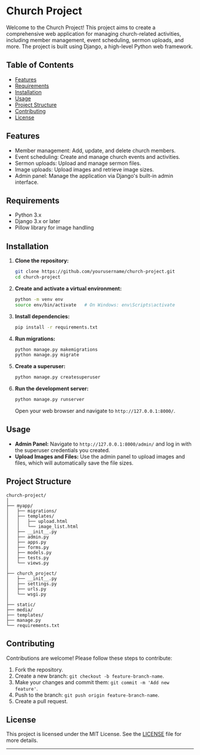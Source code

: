 # Church Project

Welcome to the Church Project! This project aims to create a comprehensive web application for managing church-related activities, including member management, event scheduling, sermon uploads, and more. The project is built using Django, a high-level Python web framework.

## Table of Contents

- [Features](#features)
- [Requirements](#requirements)
- [Installation](#installation)
- [Usage](#usage)
- [Project Structure](#project-structure)
- [Contributing](#contributing)
- [License](#license)

## Features

- Member management: Add, update, and delete church members.
- Event scheduling: Create and manage church events and activities.
- Sermon uploads: Upload and manage sermon files.
- Image uploads: Upload images and retrieve image sizes.
- Admin panel: Manage the application via Django's built-in admin interface.

## Requirements

- Python 3.x
- Django 3.x or later
- Pillow library for image handling

## Installation

1. **Clone the repository:**

   ```bash
   git clone https://github.com/yourusername/church-project.git
   cd church-project
   ```

2. **Create and activate a virtual environment:**

   ```bash
   python -m venv env
   source env/bin/activate   # On Windows: env\Scripts\activate
   ```

3. **Install dependencies:**

   ```bash
   pip install -r requirements.txt
   ```

4. **Run migrations:**

   ```bash
   python manage.py makemigrations
   python manage.py migrate
   ```

5. **Create a superuser:**

   ```bash
   python manage.py createsuperuser
   ```

6. **Run the development server:**

   ```bash
   python manage.py runserver
   ```

   Open your web browser and navigate to `http://127.0.0.1:8000/`.

## Usage

- **Admin Panel:** Navigate to `http://127.0.0.1:8000/admin/` and log in with the superuser credentials you created.
- **Upload Images and Files:** Use the admin panel to upload images and files, which will automatically save the file sizes.

## Project Structure

```
church-project/
│
├── myapp/
│   ├── migrations/
│   ├── templates/
│   │   ├── upload.html
│   │   └── image_list.html
│   ├── __init__.py
│   ├── admin.py
│   ├── apps.py
│   ├── forms.py
│   ├── models.py
│   ├── tests.py
│   └── views.py
│
├── church_project/
│   ├── __init__.py
│   ├── settings.py
│   ├── urls.py
│   └── wsgi.py
│
├── static/
├── media/
├── templates/
├── manage.py
└── requirements.txt
```

## Contributing

Contributions are welcome! Please follow these steps to contribute:

1. Fork the repository.
2. Create a new branch: `git checkout -b feature-branch-name`.
3. Make your changes and commit them: `git commit -m 'Add new feature'`.
4. Push to the branch: `git push origin feature-branch-name`.
5. Create a pull request.

## License

This project is licensed under the MIT License. See the [LICENSE](LICENSE) file for more details.

---
